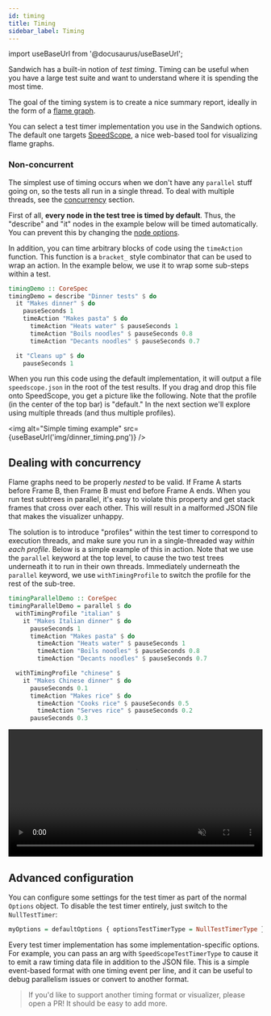 ```yaml
---
id: timing
title: Timing
sidebar_label: Timing
---
```


import useBaseUrl from '@docusaurus/useBaseUrl';

Sandwich has a built-in notion of *test timing*. Timing can be useful when you have a large test suite and want to understand where it is spending the most time.

The goal of the timing system is to create a nice summary report, ideally in the form of a [flame graph](http://www.brendangregg.com/flamegraphs.html).

You can select a test timer implementation you use in the Sandwich options. The default one targets [SpeedScope](https://www.speedscope.app/), a nice web-based tool for visualizing flame graphs.


### Non-concurrent

The simplest use of timing occurs when we don't have any `parallel` stuff going on, so the tests all run in a single thread. To deal with multiple threads, see the [concurrency](#dealing-with-concurrency) section.

First of all, **every node in the test tree is timed by default**. Thus, the "describe" and "it" nodes in the example below will be timed automatically. You can prevent this by changing the [node options](/docs/node_options).

In addition, you can time arbitrary blocks of code using the `timeAction` function. This function is a `bracket_` style combinator that can be used to wrap an action. In the example below, we use it to wrap some sub-steps within a test.

``` haskell title="https://github.com/thomasjm/sandwich/blob/master/sandwich-demos/demos/timing/Main.hs"
timingDemo :: CoreSpec
timingDemo = describe "Dinner tests" $ do
  it "Makes dinner" $ do
    pauseSeconds 1
    timeAction "Makes pasta" $ do
      timeAction "Heats water" $ pauseSeconds 1
      timeAction "Boils noodles" $ pauseSeconds 0.8
      timeAction "Decants noodles" $ pauseSeconds 0.7

  it "Cleans up" $ do
    pauseSeconds 1
```

When you run this code using the default implementation, it will output a file `speedscope.json` in the root of the test results. If you drag and drop this file onto SpeedScope, you get a picture like the following. Note that the profile (in the center of the top bar) is "default." In the next section we'll explore using multiple threads (and thus multiple profiles).

<img alt="Simple timing example" src={useBaseUrl('img/dinner_timing.png')} />


## Dealing with concurrency

Flame graphs need to be properly *nested* to be valid. If Frame A starts before Frame B, then Frame B must end before Frame A ends. When you run test subtrees in parallel, it's easy to violate this property and get stack frames that cross over each other. This will result in a malformed JSON file that makes the visualizer unhappy.

The solution is to introduce "profiles" within the test timer to correspond to execution threads, and make sure you run in a single-threaded way *within each profile*. Below is a simple example of this in action. Note that we use the `parallel` keyword at the top level, to cause the two test trees underneath it to run in their own threads. Immediately underneath the `parallel` keyword, we use `withTimingProfile` to switch the profile for the rest of the sub-tree.

```haskell
timingParallelDemo :: CoreSpec
timingParallelDemo = parallel $ do
  withTimingProfile "italian" $
    it "Makes Italian dinner" $ do
      pauseSeconds 1
      timeAction "Makes pasta" $ do
        timeAction "Heats water" $ pauseSeconds 1
        timeAction "Boils noodles" $ pauseSeconds 0.8
        timeAction "Decants noodles" $ pauseSeconds 0.7

  withTimingProfile "chinese" $
    it "Makes Chinese dinner" $ do
      pauseSeconds 0.1
      timeAction "Makes rice" $ do
        timeAction "Cooks rice" $ pauseSeconds 0.5
        timeAction "Serves rice" $ pauseSeconds 0.2
      pauseSeconds 0.3
```

<video width="100%" controls autoplay="true" muted="true">
  <source src="/img/timing_parallel.webm" type="video/webm"></source>
Your browser does not support the video tag.
</video>

## Advanced configuration

You can configure some settings for the test timer as part of the normal `Options` object. To disable the test timer entirely, just switch to the `NullTestTimer`:

```haskell
myOptions = defaultOptions { optionsTestTimerType = NullTestTimerType }
```

Every test timer implementation has some implementation-specific options. For example, you can pass an arg with `SpeedScopeTestTimerType` to cause it to emit a raw timing data file in addition to the JSON file. This is a simple event-based format with one timing event per line, and it can be useful to debug parallelism issues or convert to another format.

> If you'd like to support another timing format or visualizer, please open a PR! It should be easy to add more.
